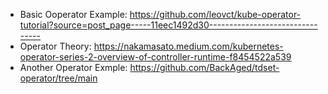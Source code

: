 - Basic Ooperator Example: https://github.com/leovct/kube-operator-tutorial?source=post_page-----11eec1492d30--------------------------------
- Operator Theory: https://nakamasato.medium.com/kubernetes-operator-series-2-overview-of-controller-runtime-f8454522a539
- Another Operator Exmple: https://github.com/BackAged/tdset-operator/tree/main
